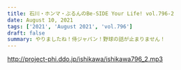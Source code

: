 ```yaml
---
title: 石川・ホンマ・ぶるんのBe-SIDE Your Life! vol.796-2
date: August 10, 2021
tags: ['2021', 'August 2021', 'vol.796']
draft: false
summary: やりましたね！侍ジャパン！野球の話が止まりません！
---
```


http://project-phi.ddo.jp/ishikawa/ishikawa796_2.mp3